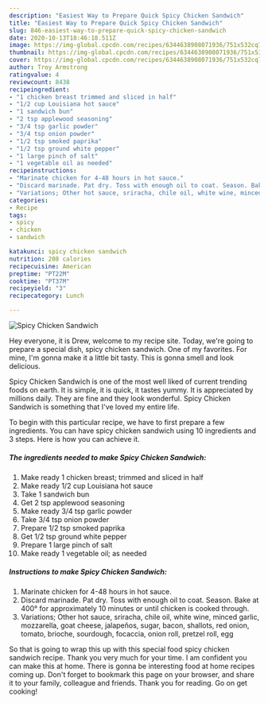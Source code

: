 ```yaml
---
description: "Easiest Way to Prepare Quick Spicy Chicken Sandwich"
title: "Easiest Way to Prepare Quick Spicy Chicken Sandwich"
slug: 846-easiest-way-to-prepare-quick-spicy-chicken-sandwich
date: 2020-10-13T18:46:18.511Z
image: https://img-global.cpcdn.com/recipes/6344638908071936/751x532cq70/spicy-chicken-sandwich-recipe-main-photo.jpg
thumbnail: https://img-global.cpcdn.com/recipes/6344638908071936/751x532cq70/spicy-chicken-sandwich-recipe-main-photo.jpg
cover: https://img-global.cpcdn.com/recipes/6344638908071936/751x532cq70/spicy-chicken-sandwich-recipe-main-photo.jpg
author: Troy Armstrong
ratingvalue: 4
reviewcount: 8438
recipeingredient:
- "1 chicken breast trimmed and sliced in half"
- "1/2 cup Louisiana hot sauce"
- "1 sandwich bun"
- "2 tsp applewood seasoning"
- "3/4 tsp garlic powder"
- "3/4 tsp onion powder"
- "1/2 tsp smoked paprika"
- "1/2 tsp ground white pepper"
- "1 large pinch of salt"
- "1 vegetable oil as needed"
recipeinstructions:
- "Marinate chicken for 4-48 hours in hot sauce."
- "Discard marinade. Pat dry. Toss with enough oil to coat. Season. Bake at 400° for approximately 10 minutes or until chicken is cooked through."
- "Variations; Other hot sauce, sriracha, chile oil, white wine, minced garlic, mozzarella, goat cheese, jalapeños, sugar, bacon, shallots, red onion, tomato, brioche, sourdough, focaccia, onion roll, pretzel roll, egg"
categories:
- Recipe
tags:
- spicy
- chicken
- sandwich

katakunci: spicy chicken sandwich 
nutrition: 208 calories
recipecuisine: American
preptime: "PT22M"
cooktime: "PT37M"
recipeyield: "3"
recipecategory: Lunch

---
```



![Spicy Chicken Sandwich](https://img-global.cpcdn.com/recipes/6344638908071936/751x532cq70/spicy-chicken-sandwich-recipe-main-photo.jpg)

Hey everyone, it is Drew, welcome to my recipe site. Today, we're going to prepare a special dish, spicy chicken sandwich. One of my favorites. For mine, I'm gonna make it a little bit tasty. This is gonna smell and look delicious.



Spicy Chicken Sandwich is one of the most well liked of current trending foods on earth. It is simple, it is quick, it tastes yummy. It is appreciated by millions daily. They are fine and they look wonderful. Spicy Chicken Sandwich is something that I've loved my entire life.


To begin with this particular recipe, we have to first prepare a few ingredients. You can have spicy chicken sandwich using 10 ingredients and 3 steps. Here is how you can achieve it.

<!--inarticleads1-->

##### The ingredients needed to make Spicy Chicken Sandwich:

1. Make ready 1 chicken breast; trimmed and sliced in half
1. Make ready 1/2 cup Louisiana hot sauce
1. Take 1 sandwich bun
1. Get 2 tsp applewood seasoning
1. Make ready 3/4 tsp garlic powder
1. Take 3/4 tsp onion powder
1. Prepare 1/2 tsp smoked paprika
1. Get 1/2 tsp ground white pepper
1. Prepare 1 large pinch of salt
1. Make ready 1 vegetable oil; as needed




<!--inarticleads2-->

##### Instructions to make Spicy Chicken Sandwich:

1. Marinate chicken for 4-48 hours in hot sauce.
1. Discard marinade. Pat dry. Toss with enough oil to coat. Season. Bake at 400° for approximately 10 minutes or until chicken is cooked through.
1. Variations; Other hot sauce, sriracha, chile oil, white wine, minced garlic, mozzarella, goat cheese, jalapeños, sugar, bacon, shallots, red onion, tomato, brioche, sourdough, focaccia, onion roll, pretzel roll, egg




So that is going to wrap this up with this special food spicy chicken sandwich recipe. Thank you very much for your time. I am confident you can make this at home. There is gonna be interesting food at home recipes coming up. Don't forget to bookmark this page on your browser, and share it to your family, colleague and friends. Thank you for reading. Go on get cooking!
